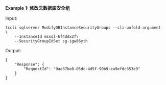 **Example 1: 修改云数据库安全组**



Input: 

```
tccli sqlserver ModifyDBInstanceSecurityGroups --cli-unfold-argument  \
    --InstanceId mssql-6f4ddx2f\
    --SecurityGroupIdSet sg-igw86yth
```

Output: 
```
{
    "Response": {
        "RequestId": "9ae37be8-05dc-4d5f-90b9-ea9efdc353e9"
    }
}
```

